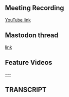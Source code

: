 ## Meeting Recording

[YouTube link](---)

## Mastodon thread

[link](---)

## Feature Videos
[---](---)

## TRANSCRIPT 
